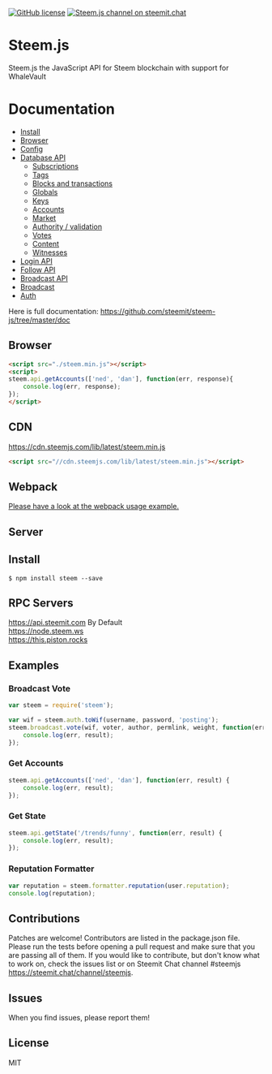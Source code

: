 [![GitHub license](https://img.shields.io/badge/license-MIT-blue.svg)](https://github.com/steemit/steem-js/blob/master/LICENSE)
[![Steem.js channel on steemit.chat](https://img.shields.io/badge/chat-steemit.chat-1c56a4.svg)](https://steemit.chat/channel/steemjs)

# Steem.js
Steem.js the JavaScript API for Steem blockchain with support for WhaleVault

# Documentation

- [Install](https://github.com/steemit/steem-js/tree/master/doc#install)
- [Browser](https://github.com/steemit/steem-js/tree/master/doc#browser)
- [Config](https://github.com/steemit/steem-js/tree/master/doc#config)
- [Database API](https://github.com/steemit/steem-js/tree/master/doc#api)
    - [Subscriptions](https://github.com/steemit/steem-js/tree/master/doc#subscriptions)
    - [Tags](https://github.com/steemit/steem-js/tree/master/doc#tags)
    - [Blocks and transactions](https://github.com/steemit/steem-js/tree/master/doc#blocks-and-transactions)
    - [Globals](https://github.com/steemit/steem-js/tree/master/doc#globals)
    - [Keys](https://github.com/steemit/steem-js/tree/master/doc#keys)
    - [Accounts](https://github.com/steemit/steem-js/tree/master/doc#accounts)
    - [Market](https://github.com/steemit/steem-js/tree/master/doc#market)
    - [Authority / validation](https://github.com/steemit/steem-js/tree/master/doc#authority--validation)
    - [Votes](https://github.com/steemit/steem-js/tree/master/doc#votes)
    - [Content](https://github.com/steemit/steem-js/tree/master/doc#content)
    - [Witnesses](https://github.com/steemit/steem-js/tree/master/doc#witnesses)
- [Login API](https://github.com/steemit/steem-js/tree/master/doc#login)
- [Follow API](https://github.com/steemit/steem-js/tree/master/doc#follow-api)
- [Broadcast API](https://github.com/steemit/steem-js/tree/master/doc#broadcast-api)
- [Broadcast](https://github.com/steemit/steem-js/tree/master/doc#broadcast)
- [Auth](https://github.com/steemit/steem-js/tree/master/doc#auth)


Here is full documentation:
https://github.com/steemit/steem-js/tree/master/doc

## Browser
```html
<script src="./steem.min.js"></script>
<script>
steem.api.getAccounts(['ned', 'dan'], function(err, response){
    console.log(err, response);
});
</script>
```

## CDN
https://cdn.steemjs.com/lib/latest/steem.min.js<br/>
```html
<script src="//cdn.steemjs.com/lib/latest/steem.min.js"></script>
```

## Webpack
[Please have a look at the webpack usage example.](https://github.com/steemit/steem-js/blob/master/examples/webpack-example)

## Server
## Install
```
$ npm install steem --save
```

## RPC Servers
https://api.steemit.com By Default<br/>
https://node.steem.ws<br/>
https://this.piston.rocks<br/>

## Examples
### Broadcast Vote
```js
var steem = require('steem');

var wif = steem.auth.toWif(username, password, 'posting');
steem.broadcast.vote(wif, voter, author, permlink, weight, function(err, result) {
	console.log(err, result);
});
```

### Get Accounts
```js
steem.api.getAccounts(['ned', 'dan'], function(err, result) {
	console.log(err, result);
});
```

### Get State
```js
steem.api.getState('/trends/funny', function(err, result) {
	console.log(err, result);
});
```

### Reputation Formatter
```js
var reputation = steem.formatter.reputation(user.reputation);
console.log(reputation);
```

## Contributions
Patches are welcome! Contributors are listed in the package.json file. Please run the tests before opening a pull request and make sure that you are passing all of them. If you would like to contribute, but don't know what to work on, check the issues list or on Steemit Chat channel #steemjs https://steemit.chat/channel/steemjs.

## Issues
When you find issues, please report them!

## License
MIT
